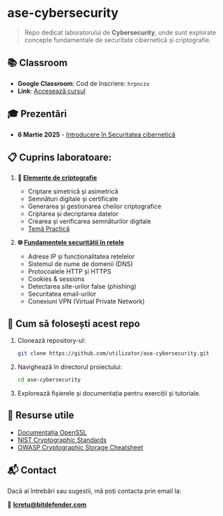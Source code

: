# ase-cybersecurity

> Repo dedicat laboratorului de **Cybersecurity**, unde sunt explorate concepte fundamentale de securitate cibernetică și criptografie.

## 📚 Classroom

- **Google Classroom**: Cod de înscriere: `hrpnczx`
- **Link**: [Accesează cursul](https://classroom.google.com/c/NzU3NzY0ODUwMDQx?cjc=hrpnczx)


## 🎓 Prezentări
- **6 Martie 2025** - [Introducere în Securitatea cibernetică](/presentations/prezentare_6.03_I.pdf)


## 📋 Cuprins laboratoare:

1. **🔐 [Elemente de criptografie](/lab1/readme.md)**
   - Criptare simetrică și asimetrică
   - Semnături digitale și certificate
   - Generarea și gestionarea cheilor criptografice
   - Criptarea și decriptarea datelor
   - Crearea și verificarea semnăturilor digitale
   - [Temă Practică](/lab1/tema.md)

2. **🌐 [Fundamentele securității în rețele](/lab2/readme.md)**
   - Adrese IP și funcționalitatea rețelelor
   - Sistemul de nume de domenii (DNS)
   - Protocoalele HTTP și HTTPS
   - Cookies & sessions
   - Detectarea site-urilor false (phishing)
   - Securitatea email-urilor
   - Conexiuni VPN (Virtual Private Network)

## 🚀 Cum să folosești acest repo

1. Clonează repository-ul:
   ```bash
   git clone https://github.com/utilizator/ase-cybersecurity.git
   ```

2. Navighează în directorul proiectului:
   ```bash
   cd ase-cybersecurity
   ```
3. Explorează fișierele și documentația pentru exerciții și tutoriale.


## 📌 Resurse utile

- [Documentația OpenSSL](https://www.openssl.org/docs/)
- [NIST Cryptographic Standards](https://csrc.nist.gov/)
- [OWASP Cryptographic Storage Cheatsheet](https://cheatsheetseries.owasp.org/cheatsheets/Cryptographic_Storage_Cheat_Sheet.html)


## 📬 Contact
Dacă ai întrebări sau sugestii, mă poți contacta prin email la:

📩 **lcretu@bitdefender.com**